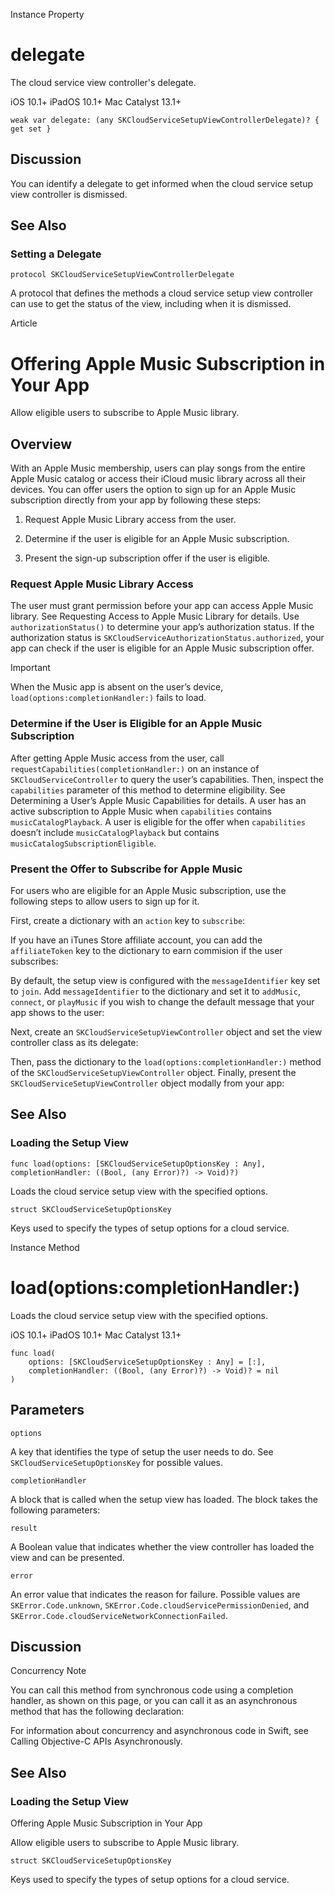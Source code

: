 Instance Property

# delegate

The cloud service view controller's delegate.

iOS 10.1+  iPadOS 10.1+  Mac Catalyst 13.1+

    
    
    weak var delegate: (any SKCloudServiceSetupViewControllerDelegate)? { get set }

## Discussion

You can identify a delegate to get informed when the cloud service setup view
controller is dismissed.

## See Also

### Setting a Delegate

`protocol SKCloudServiceSetupViewControllerDelegate`

A protocol that defines the methods a cloud service setup view controller can
use to get the status of the view, including when it is dismissed.

Article

# Offering Apple Music Subscription in Your App

Allow eligible users to subscribe to Apple Music library.

## Overview

With an Apple Music membership, users can play songs from the entire Apple
Music catalog or access their iCloud music library across all their devices.
You can offer users the option to sign up for an Apple Music subscription
directly from your app by following these steps:

  1. Request Apple Music Library access from the user.

  2. Determine if the user is eligible for an Apple Music subscription. 

  3. Present the sign-up subscription offer if the user is eligible.

### Request Apple Music Library Access

The user must grant permission before your app can access Apple Music library.
See Requesting Access to Apple Music Library for details. Use
`authorizationStatus()` to determine your app’s authorization status. If the
authorization status is `SKCloudServiceAuthorizationStatus.authorized`, your
app can check if the user is eligible for an Apple Music subscription offer.

Important

When the Music app is absent on the user’s device,
`load(options:completionHandler:)` fails to load.

### Determine if the User is Eligible for an Apple Music Subscription

After getting Apple Music access from the user, call
`requestCapabilities(completionHandler:)` on an instance of
`SKCloudServiceController` to query the user’s capabilities. Then, inspect the
`capabilities` parameter of this method to determine eligibility. See
Determining a User’s Apple Music Capabilities for details. A user has an
active subscription to Apple Music when `capabilities` contains
`musicCatalogPlayback`. A user is eligible for the offer when `capabilities`
doesn’t include `musicCatalogPlayback` but contains
`musicCatalogSubscriptionEligible`.

### Present the Offer to Subscribe for Apple Music

For users who are eligible for an Apple Music subscription, use the following
steps to allow users to sign up for it.

First, create a dictionary with an `action` key to `subscribe`:

If you have an iTunes Store affiliate account, you can add the
`affiliateToken` key to the dictionary to earn commision if the user
subscribes:

By default, the setup view is configured with the `messageIdentifier` key set
to `join`. Add `messageIdentifier` to the dictionary and set it to `addMusic`,
`connect`, or `playMusic` if you wish to change the default message that your
app shows to the user:

Next, create an `SKCloudServiceSetupViewController` object and set the view
controller class as its delegate:

Then, pass the dictionary to the `load(options:completionHandler:)` method of
the `SKCloudServiceSetupViewController` object. Finally, present the
`SKCloudServiceSetupViewController` object modally from your app:

## See Also

### Loading the Setup View

`func load(options: [SKCloudServiceSetupOptionsKey : Any], completionHandler:
((Bool, (any Error)?) -> Void)?)`

Loads the cloud service setup view with the specified options.

`struct SKCloudServiceSetupOptionsKey`

Keys used to specify the types of setup options for a cloud service.

Instance Method

# load(options:completionHandler:)

Loads the cloud service setup view with the specified options.

iOS 10.1+  iPadOS 10.1+  Mac Catalyst 13.1+

    
    
    func load(
        options: [SKCloudServiceSetupOptionsKey : Any] = [:],
        completionHandler: ((Bool, (any Error)?) -> Void)? = nil
    )

##  Parameters

`options`

    

A key that identifies the type of setup the user needs to do. See
`SKCloudServiceSetupOptionsKey` for possible values.

`completionHandler`

    

A block that is called when the setup view has loaded. The block takes the
following parameters:

`result`

A Boolean value that indicates whether the view controller has loaded the view
and can be presented.

`error`

An error value that indicates the reason for failure. Possible values are
`SKError.Code.unknown`, `SKError.Code.cloudServicePermissionDenied`, and
`SKError.Code.cloudServiceNetworkConnectionFailed`.

## Discussion

Concurrency Note

You can call this method from synchronous code using a completion handler, as
shown on this page, or you can call it as an asynchronous method that has the
following declaration:

For information about concurrency and asynchronous code in Swift, see Calling
Objective-C APIs Asynchronously.

## See Also

### Loading the Setup View

Offering Apple Music Subscription in Your App

Allow eligible users to subscribe to Apple Music library.

`struct SKCloudServiceSetupOptionsKey`

Keys used to specify the types of setup options for a cloud service.


